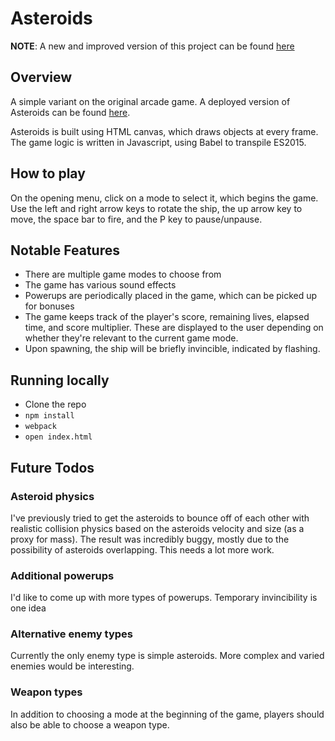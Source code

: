 Asteroids
=========

**NOTE**: A new and improved version of this project can be found [here](https://github.com/philpee2/Functional-Asteroids)

## Overview

A simple variant on the original arcade game. A deployed version of Asteroids can be found [here](https://philnachumasteroids.firebaseapp.com/). 

Asteroids is built using HTML canvas, which draws objects at every frame. The game logic is written in Javascript, using Babel to transpile ES2015. 

## How to play

On the opening menu, click on a mode to select it, which begins the game. Use the left and right arrow keys to rotate the ship, the up arrow key to move, the space bar to fire, and the P key to pause/unpause.

## Notable Features

* There are multiple game modes to choose from
* The game has various sound effects
* Powerups are periodically placed in the game, which can be picked up for bonuses
* The game keeps track of the player's score, remaining lives, elapsed time, and score multiplier. These are displayed to the user depending on whether they're relevant to the current game mode.
* Upon spawning, the ship will be briefly invincible, indicated by flashing.

## Running locally

* Clone the repo
* `npm install`
* `webpack`
* `open index.html`

## Future Todos

### Asteroid physics

I've previously tried to get the asteroids to bounce off of each other with realistic collision physics based on the asteroids velocity and size (as a proxy for mass). The result was incredibly buggy, mostly due to the possibility of asteroids overlapping. This needs a lot more work.

### Additional powerups

I'd like to come up with more types of powerups. Temporary invincibility is one idea

### Alternative enemy types

Currently the only enemy type is simple asteroids. More complex and varied enemies would be interesting. 

### Weapon types

In addition to choosing a mode at the beginning of the game, players should also be able to choose a weapon type.
